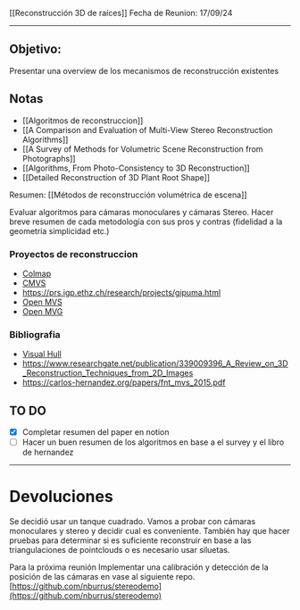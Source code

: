 [[Reconstrucción 3D de raíces]]
Fecha de Reunion: 17/09/24

---
## Objetivo:
Presentar una overview de los mecanismos de reconstrucción existentes

## Notas
- [[Algoritmos de reconstruccion]]
- [[A Comparison and Evaluation of Multi-View Stereo Reconstruction Algorithms]]
- [[A Survey of Methods for Volumetric Scene Reconstruction from Photographs]]
- [[Algorithms, From Photo-Consistency to 3D Reconstruction]]
- [[Detailed Reconstruction of 3D Plant Root Shape]]

Resumen: [[Métodos de reconstrucción volumétrica de escena]]

Evaluar algoritmos para cámaras monoculares y cámaras Stereo. Hacer breve resumen de cada metodología con sus pros y contras (fidelidad a la geometria simplicidad etc.)

### Proyectos de reconstruccion
- [Colmap](https://colmap.github.io)
- [CMVS](https://www.di.ens.fr/cmvs/)
- https://prs.igp.ethz.ch/research/projects/gipuma.html
- [Open MVS](https://github.com/cdcseacave/openMVS?tab=readme-ov-file)
- [Open MVG](https://github.com/openMVG/openMVG)
### Bibliografia
- [Visual Hull](http://cs.harvard.edu/~sjg/papers/623.pdf)
- https://www.researchgate.net/publication/339009396_A_Review_on_3D_Reconstruction_Techniques_from_2D_Images
- https://carlos-hernandez.org/papers/fnt_mvs_2015.pdf

## TO DO
- [x] Completar resumen del paper en notion
- [ ] Hacer un buen resumen de los algoritmos en base a el survey y el libro de hernandez

---
# Devoluciones
Se decidió usar un tanque cuadrado. Vamos a probar con cámaras monoculares y stereo y decidir cual es conveniente. También hay que hacer pruebas para determinar si es suficiente reconstruir en base a las triangulaciones de pointclouds o es necesario usar siluetas.

Para la próxima reunión Implementar una calibración y detección de la posición de las cámaras en vase al siguiente repo.
[https://github.com/nburrus/stereodemo](https://github.com/nburrus/stereodemo)